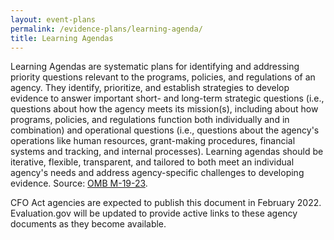 ```yaml
---
layout: event-plans
permalink: /evidence-plans/learning-agenda/
title: Learning Agendas
---
```


Learning Agendas are systematic plans for identifying and addressing priority questions relevant to the programs, policies, and regulations of an agency. They identify, prioritize, and establish strategies to develop evidence to answer important short- and long-term strategic questions (i.e., questions about how the agency meets its mission(s), including about how programs, policies, and regulations function both individually and in combination) and operational questions (i.e., questions about the agency's operations like human resources, grant-making procedures, financial systems and tracking, and internal processes). Learning agendas should be iterative, flexible, transparent, and tailored to both meet an individual agency's needs and address agency-specific challenges to developing evidence. Source: [OMB M-19-23](https://www.whitehouse.gov/wp-content/uploads/2019/07/M-19-23.pdf). 
<p>CFO Act agencies are expected to publish this document in February 2022. Evaluation.gov will be updated to provide active links to these agency documents as they become available.</p>